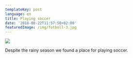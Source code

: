 ```yaml
---
templateKey: post
language: en
title: Playing soccer
date: '2018-08-22T11:57:50+02:00'
featuredImage: /img/fotboll-3.jpg
---
```

![](/img/fotboll-3.jpg)

Despite the rainy season we found a place for playing soccer.
